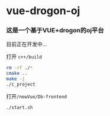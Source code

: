# vue-drogon-oj

### 这是一个基于**VUE+drogon**的oj平台

目前正在开发中...

打开 `c++/build`
``` bash
rm -rf ./*
cmake ..
make -j
./c_project
```
打开`/newVue/Db-frontend`

`./start.sh`




